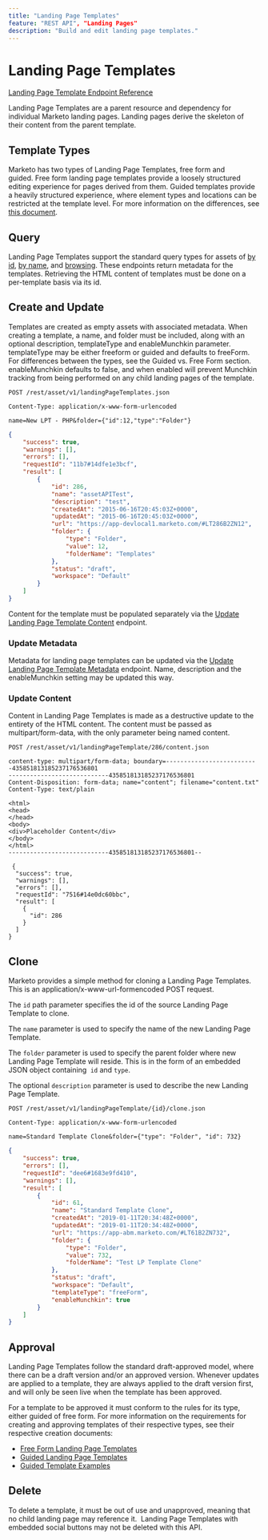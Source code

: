 ```yaml
---
title: "Landing Page Templates"
feature: "REST API", "Landing Pages"
description: "Build and edit landing page templates."
---
```


# Landing Page Templates

[Landing Page Template Endpoint Reference](https://developer.adobe.com/marketo-apis/api/asset/#tag/Landing-Page-Templates)

Landing Page Templates are a parent resource and dependency for individual Marketo landing pages. Landing pages derive the skeleton of their content from the parent template.

## Template Types

Marketo has two types of Landing Page Templates, free form and guided. Free form landing page templates provide a loosely structured editing experience for pages derived from them. Guided templates provide a heavily structured experience, where element types and locations can be restricted at the template level. For more information on the differences, see [this document](https://experienceleague.adobe.com/en/docs/marketo/using/product-docs/demand-generation/landing-pages/understanding-landing-pages/understanding-free-form-vs-guided-landing-pages).

## Query

Landing Page Templates support the standard query types for assets of [by id](https://developer.adobe.com/marketo-apis/api/asset/#tag/Landing-Page-Templates/operation/getLandingPageTemplateByIdUsingGET), [by name](https://developer.adobe.com/marketo-apis/api/asset/#tag/Landing-Page-Templates/operation/getLandingPageTemplateByNameUsingGET), and [browsing](https://developer.adobe.com/marketo-apis/api/asset/#tag/Landing-Page-Templates/operation/getLandingPageTemplatesUsingGET). These endpoints return metadata for the templates. Retrieving the HTML content of templates must be done on a per-template basis via its id.

## Create and Update

Templates are created as empty assets with associated metadata. When creating a template, a name, and folder must be included, along with an optional description, templateType and enableMunchkin parameter. templateType may be either freeform or guided and defaults to freeForm. For differences between the types, see the Guided vs. Free Form section. enableMunchkin defaults to false, and when enabled will prevent Munchkin tracking from being performed on any child landing pages of the template.

```
POST /rest/asset/v1/landingPageTemplates.json
```

```
Content-Type: application/x-www-form-urlencoded
```

```
name=New LPT - PHP&folder={"id":12,"type":"Folder"}
```

```json
{
    "success": true,
    "warnings": [],
    "errors": [],
    "requestId": "11b7#14dfe1e3bcf",
    "result": [
        {
            "id": 286,
            "name": "assetAPITest",
            "description": "test",
            "createdAt": "2015-06-16T20:45:03Z+0000",
            "updatedAt": "2015-06-16T20:45:03Z+0000",
            "url": "https://app-devlocal1.marketo.com/#LT286B2ZN12",
            "folder": {
                "type": "Folder",
                "value": 12,
                "folderName": "Templates"
            },
            "status": "draft",
            "workspace": "Default"
        }
    ]
}
```

Content for the template must be populated separately via the [Update Landing Page Template Content](https://developer.adobe.com/marketo-apis/api/asset/#tag/Landing-Page-Templates/operation/updateLandingPageTemplateContentUsingPOST) endpoint.

### Update Metadata

Metadata for landing page templates can be updated via the [Update Landing Page Template Metadata](https://developer.adobe.com/marketo-apis/api/asset/#tag/Landing-Page-Templates/operation/updateLpTemplateUsingPOST) endpoint. Name, description and the enableMunchkin setting may be updated this way.

### Update Content

Content in Landing Page Templates is made as a destructive update to the entirety of the HTML content. The content must be passed as multipart/form-data, with the only parameter being named content.

```
POST /rest/asset/v1/landingPageTemplate/286/content.json
```

```
content-type: multipart/form-data; boundary=--------------------------435851813185237176536801
----------------------------435851813185237176536801
Content-Disposition: form-data; name="content"; filename="content.txt"
Content-Type: text/plain

<html>
<head>
</head>
<body>
<div>Placeholder Content</div>
</body>
</html>
----------------------------435851813185237176536801--
```

```
 {
  "success": true,
  "warnings": [],
  "errors": [],
  "requestId": "7516#14e0dc60bbc",
  "result": [
    {
      "id": 286
    }
  ]
}
```

## Clone

Marketo provides a simple method for cloning a Landing Page Templates. This is an application/x-www-url-formencoded POST request.

The `id` path parameter specifies the id of the source Landing Page Template to clone.

The `name` parameter is used to specify the name of the new Landing Page Template.

The `folder` parameter is used to specify the parent folder where new Landing Page Template will reside. This is in the form of an embedded JSON object containing  `id` and `type`.

The optional `description` parameter is used to describe the new Landing Page Template.

```
POST /rest/asset/v1/landingPageTemplate/{id}/clone.json
```

```
Content-Type: application/x-www-form-urlencoded
```

```
name=Standard Template Clone&folder={"type": "Folder", "id": 732}
```

```json
{
    "success": true,
    "errors": [],
    "requestId": "dee6#1683e9fd410",
    "warnings": [],
    "result": [
        {
            "id": 61,
            "name": "Standard Template Clone",
            "createdAt": "2019-01-11T20:34:48Z+0000",
            "updatedAt": "2019-01-11T20:34:48Z+0000",
            "url": "https://app-abm.marketo.com/#LT61B2ZN732",
            "folder": {
                "type": "Folder",
                "value": 732,
                "folderName": "Test LP Template Clone"
            },
            "status": "draft",
            "workspace": "Default",
            "templateType": "freeForm",
            "enableMunchkin": true
        }
    ]
}
```

## Approval

Landing Page Templates follow the standard draft-approved model, where there can be a draft version and/or an approved version. Whenever updates are applied to a template, they are always applied to the draft version first, and will only be seen live when the template has been approved.

For a template to be approved it must conform to the rules for its type, either guided of free form. For more information on the requirements for creating and approving templates of their respective types, see their respective creation documents:

- [Free Form Landing Page Templates](https://experienceleague.adobe.com/en/docs/marketo/using/product-docs/demand-generation/landing-pages/landing-page-templates/create-a-free-form-landing-page-template)
- [Guided Landing Page Templates](https://experienceleague.adobe.com/en/docs/marketo/using/product-docs/demand-generation/landing-pages/landing-page-templates/create-a-guided-landing-page-template)
- [Guided Template Examples](https://experienceleague.adobe.com/en/docs/marketo/using/product-docs/demand-generation/landing-pages/landing-page-templates/guided-landing-page-template-list)

## Delete

To delete a template, it must be out of use and unapproved, meaning that no child landing page may reference it.  Landing Page Templates with embedded social buttons may not be deleted with this API.
